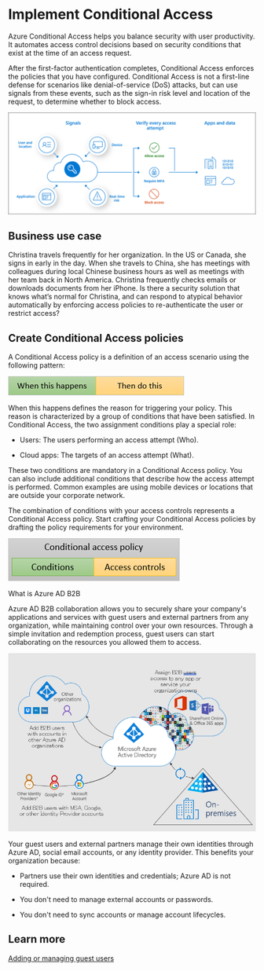 # Implement Conditional Access 

Azure Conditional Access helps you balance security with user productivity. It automates access control decisions based on security conditions that exist at the time of an access request.  

After the first-factor authentication completes, Conditional Access enforces the policies that you have configured. Conditional Access is not a first-line defense for scenarios like denial-of-service (DoS) attacks, but can use signals from these events, such as the sign-in risk level and location of the request, to determine whether to block access. 

  ![Identity Lifecycle](../media/icon12.png)

 ## Business use case  

Christina travels frequently for her organization. In the US or Canada, she signs in early in the day. When she travels to China, she has meetings with colleagues during local Chinese business hours as well as meetings with her team back in North America. Christina frequently checks emails or downloads documents from her iPhone. Is there a security solution that knows what’s normal for Christina, and can respond to atypical behavior automatically by enforcing access policies to re-authenticate the user or restrict access? 

## Create Conditional Access policies 

A Conditional Access policy is a definition of an access scenario using the following pattern: 

  ![Identity Lifecycle](../media/icon13.png)

When this happens defines the reason for triggering your policy. This reason is characterized by a group of conditions that have been satisfied. In Conditional Access, the two assignment conditions play a special role: 

* Users: The users performing an access attempt (Who). 

* Cloud apps: The targets of an access attempt (What). 

These two conditions are mandatory in a Conditional Access policy. You can also include additional conditions that describe how the access attempt is performed. Common examples are using mobile devices or locations that are outside your corporate network.  

The combination of conditions with your access controls represents a Conditional Access policy. Start crafting your Conditional Access policies by drafting the policy requirements for your environment.  

  ![Identity Lifecycle](../media/icon14.png)


What is Azure AD B2B 

Azure AD B2B collaboration allows you to securely share your company's applications and services with guest users and external partners from any organization, while maintaining control over your own resources. Through a simple invitation and redemption process, guest users can start collaborating on the resources you allowed them to access. 
 
  ![Identity Lifecycle](../media/icon15.png)

Your guest users and external partners manage their own identities through Azure AD, social email accounts, or any identity provider. This benefits your organization because: 

* Partners use their own identities and credentials; Azure AD is not required. 

* You don't need to manage external accounts or passwords. 

* You don't need to sync accounts or manage account lifecycles. 

## Learn more 

[Adding or managing guest users](https://docs.microsoft.com/azure/active-directory/b2b/delegate-invitations) 

 